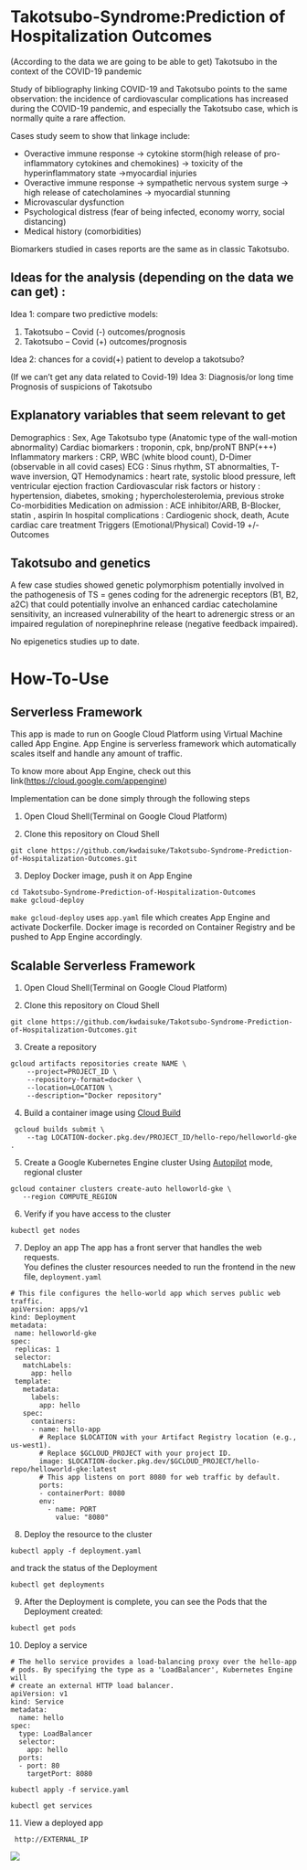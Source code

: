# Takotsubo-Syndrome:Prediction of Hospitalization Outcomes

(According to the data we are going to be able to get)
Takotsubo in the context of the COVID-19 pandemic

Study of bibliography linking COVID-19 and Takotsubo points to the same observation: the incidence of cardiovascular complications has increased during the COVID-19 pandemic, and especially the Takotsubo case, which is normally quite a rare affection. 

Cases study seem to show that linkage include:
-	Overactive immune response -> cytokine storm(high release of pro-inflammatory cytokines and chemokines) -> toxicity of the hyperinflammatory state ->myocardial injuries
-	Overactive immune response -> sympathetic nervous system surge -> high release of catecholamines -> myocardial stunning
-	Microvascular dysfunction
-	Psychological distress (fear of being infected, economy worry, social distancing)
-	Medical history (comorbidities)

Biomarkers studied in cases reports are the same as in classic Takotsubo. 

## Ideas for the analysis (depending on the data we can get) :

Idea 1: compare two predictive models:
1)	Takotsubo – Covid (-) outcomes/prognosis
2)	Takotsubo – Covid (+) outcomes/prognosis

Idea 2: chances for a covid(+) patient to develop a takotsubo? 

(If we can’t get any data related to Covid-19)
Idea 3: Diagnosis/or long time Prognosis of suspicions of Takotsubo


## Explanatory variables that seem relevant to get

Demographics : Sex, Age
Takotsubo type (Anatomic type of the wall-motion abnormality)
Cardiac biomarkers : troponin, cpk, bnp/proNT BNP(+++)
Inflammatory markers : CRP, WBC (white blood count), D-Dimer (observable in all covid cases)
ECG : Sinus rhythm, ST abnormalties, T-wave inversion, QT
Hemodynamics : heart rate, systolic blood pressure, left ventricular ejection fraction
Cardiovascular risk factors or history : hypertension, diabetes, smoking ; hypercholesterolemia, previous stroke
Co-morbidities 
Medication on admission : ACE inhibitor/ARB, B-Blocker, statin , aspirin
In hospital complications : Cardiogenic shock, death, 
Acute cardiac care treatment
Triggers (Emotional/Physical)
Covid-19 +/-
Outcomes

## Takotsubo and genetics

A few case studies showed genetic polymorphism potentially involved in the pathogenesis of TS = genes coding for the adrenergic receptors (B1, B2, a2C) that could potentially involve an enhanced cardiac catecholamine sensitivity, an increased vulnerability of the heart to adrenergic stress or an impaired regulation of norepinephrine release (negative feedback impaired).

No epigenetics studies up to date. 

# How-To-Use

## Serverless Framework
This app is made to run on Google Cloud Platform using Virtual Machine called App Engine. App Engine is serverless framework which automatically scales itself and handle any amount of traffic.

To know more about App Engine, check out this link(https://cloud.google.com/appengine)

Implementation can be done simply through the following steps

1. Open Cloud Shell(Terminal on Google Cloud Platform)

2. Clone this repository on Cloud Shell
```
git clone https://github.com/kwdaisuke/Takotsubo-Syndrome-Prediction-of-Hospitalization-Outcomes.git
```

3. Deploy Docker image, push it on App Engine
```
cd Takotsubo-Syndrome-Prediction-of-Hospitalization-Outcomes
make gcloud-deploy
```

`make gcloud-deploy` uses `app.yaml` file which creates App Engine and activate Dockerfile. Docker image is recorded on Container Registry and be pushed to App Engine accordingly.

## Scalable Serverless Framework
1. Open Cloud Shell(Terminal on Google Cloud Platform)

2. Clone this repository on Cloud Shell
```
git clone https://github.com/kwdaisuke/Takotsubo-Syndrome-Prediction-of-Hospitalization-Outcomes.git
```

3. Create a repository 
```
gcloud artifacts repositories create NAME \
    --project=PROJECT_ID \
    --repository-format=docker \
    --location=LOCATION \
    --description="Docker repository"
 ```
 
4. Build a container image using [Cloud Build](https://cloud.google.com/build)
```
 gcloud builds submit \
    --tag LOCATION-docker.pkg.dev/PROJECT_ID/hello-repo/helloworld-gke .
 ```
 5. Create a Google Kubernetes Engine cluster
Using [Autopilot](https://cloud.google.com/kubernetes-engine/docs/concepts/autopilot-overview) mode, regional cluster
 ```
 gcloud container clusters create-auto helloworld-gke \
    --region COMPUTE_REGION
 ```
 
6. Verify if you have access to the cluster
 ```
 kubectl get nodes
 ```
 
7. Deploy an app
The app has a front server that handles the web requests. \
You defines the cluster resources needed to run the frontend in the new file, ```deployment.yaml```
 ```
 # This file configures the hello-world app which serves public web traffic.
apiVersion: apps/v1
kind: Deployment
metadata:
  name: helloworld-gke
spec:
  replicas: 1
  selector:
    matchLabels:
      app: hello
  template:
    metadata:
      labels:
        app: hello
    spec:
      containers:
      - name: hello-app
        # Replace $LOCATION with your Artifact Registry location (e.g., us-west1).
        # Replace $GCLOUD_PROJECT with your project ID.
        image: $LOCATION-docker.pkg.dev/$GCLOUD_PROJECT/hello-repo/helloworld-gke:latest
        # This app listens on port 8080 for web traffic by default.
        ports:
        - containerPort: 8080
        env:
          - name: PORT
            value: "8080"
 ```
8. Deploy the resource to the cluster 
 ```
 kubectl apply -f deployment.yaml
 ```
 and track the status of the Deployment
 ```
 kubectl get deployments
 ```
9. After the Deployment is complete, you can see the Pods that the Deployment created:

```
kubectl get pods
```


10. Deploy a service

```
# The hello service provides a load-balancing proxy over the hello-app
# pods. By specifying the type as a 'LoadBalancer', Kubernetes Engine will
# create an external HTTP load balancer.
apiVersion: v1
kind: Service
metadata:
  name: hello
spec:
  type: LoadBalancer
  selector:
    app: hello
  ports:
  - port: 80
    targetPort: 8080
```
 
```
kubectl apply -f service.yaml
```

```
kubectl get services
```

11. View a deployed app
```
 http://EXTERNAL_IP
```

![](https://github.com/kwdaisuke/Takotsubo-Syndrome-Prediction-of-Hospitalization-Outcomes/blob/main/Image/appimage1.png)
